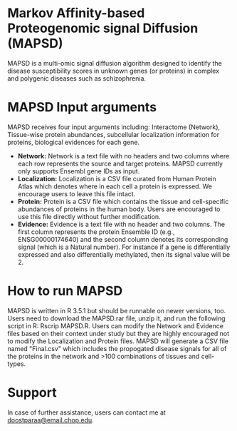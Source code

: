 # Markov Affinity-based Proteogenomic signal Diffusion (MAPSD)
MAPSD is a multi-omic signal diffusion algorithm designed to identify the disease susceptibility scores in unknown genes (or proteins) in complex and polygenic diseases such as schizophrenia.
# MAPSD Input arguments
MAPSD receives four input arguments including: Interactome (Network), Tissue-wise protein abundances, subcellular localization information for proteins, biological evidences for each gene.
* **Network:**
Network is a text file with no headers and two columns where each row represents the source and target proteins. MAPSD currently only supports Ensembl gene IDs as input.
* **Localization:** Localization is a CSV file curated from Human Protein Atlas which denotes where in each cell a protein is expressed. We encourage users to leave this file intact.
* **Protein:** Protein is a CSV file which contains the tissue and cell-specific abundances of proteins in the human body. Users are encouraged to use this file directly without further modification.
* **Evidence:** Evidence is a text file with no header and two columns. The first column represents the protein Ensemble ID (e.g., ENSG00000174640) and the second column denotes its corresponding signal (which is a Natural number). For instance if a gene is differentially expressed and also differentially methylated, then its signal value will be 2.
# How to run MAPSD 
MAPSD is written in R 3.5.1 but should be runnable on newer versions, too. Users need to download the MAPSD.rar file, unzip it, and run the following script in R: Rscrip MAPSD.R. Users can modify the Network and Evidence files based on their context under study but they are highly encouraged not to modify the Localization and Protein files.
MAPSD will generate a CSV file named "Final.csv" which includes the propogated disease signals for all of the proteins in the network and >100 combinations of tissues and cell-types.
# Support
In case of further assistance, users can contact me at doostparaa@email.chop.edu.
